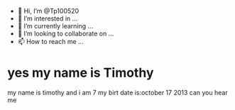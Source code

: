 - 👋 Hi, I’m @Tp100520
- 👀 I’m interested in ...
- 🌱 I’m currently learning ...
- 💞️ I’m looking to collaborate on ...
- 📫 How to reach me ...

<!---
Tp100520/Tp100520 is a ✨ special ✨ repository because its `README.md` (this file) appears on your GitHub profile.
You can click the Preview link to take a look at your changes.
You know you can count on me
--->
<h1> yes my name is Timothy</h1>
my name is timothy and i am 7 my birt date is:october 17 2013
can you hear me
